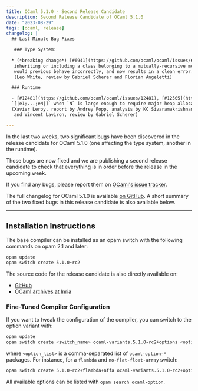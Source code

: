 ```yaml
---
title: OCaml 5.1.0 - Second Release Candidate
description: Second Release Candidate of OCaml 5.1.0
date: "2023-08-29"
tags: [ocaml, release]
changelog: |
  ## Last Minute Bug Fixes

   ### Type System:
 
  * (*breaking change*) [#6941](https://github.com/ocaml/ocaml/issues/6941), [#11187](https://github.com/ocaml/ocaml/issues/11187), +[#12483](https://github.com/ocaml/ocaml/issues/12483): prohibit using classes through recursive modules
   inheriting or including a class belonging to a mutually-recursive module
   would previous behave incorrectly, and now results in a clean error.
   (Leo White, review by Gabriel Scherer and Florian Angeletti)

  ### Runtime

  - [#12481](https://github.com/ocaml/ocaml/issues/12481), [#12505](https://github.com/ocaml/ocaml/issues/12505): Fix incorrect initialization of array expressions
  `[|e1;...;eN|]` when `N` is large enough to require major heap allocation.
  (Xavier Leroy, report by Andrey Popp, analysis by KC Sivaramakrishnan
   and Vincent Laviron, review by Gabriel Scherer)

---
```

In the last two weeks, two significant bugs have been discovered in the release candidate for OCaml 5.1.0 (one affecting the type system, another in the runtime).

Those bugs are now fixed and we are publishing a second release candidate to check that everything is in order before the release in the upcoming week.

If you find any bugs, please report them on [OCaml's issue tracker](https://github.com/ocaml/ocaml/issues).

The full changelog for OCaml 5.1.0 is available [on GitHub](https://github.com/ocaml/ocaml/blob/5.1/Changes).
A short summary of the two fixed bugs in this release candidate is also available below.

---
## Installation Instructions

The base compiler can be installed as an opam switch with the following commands on opam 2.1 and later:
```bash
opam update
opam switch create 5.1.0~rc2
```

The source code for the release candidate is also directly available on:

* [GitHub](https://github.com/ocaml/ocaml/archive/5.1.0-rc2.tar.gz)
* [OCaml archives at Inria](https://caml.inria.fr/pub/distrib/ocaml-5.1/ocaml-5.1.0~rc2.tar.gz)

### Fine-Tuned Compiler Configuration

If you want to tweak the configuration of the compiler, you can switch to the option variant with:
```bash
opam update
opam switch create <switch_name> ocaml-variants.5.1.0~rc2+options <option_list>
```
where `<option_list>` is a comma-separated list of `ocaml-option-*` packages. For instance, for a `flambda` and `no-flat-float-array` switch:
```bash
opam switch create 5.1.0~rc2+flambda+nffa ocaml-variants.5.1.0~rc2+options ocaml-option-flambda ocaml-option-no-flat-float-array
```

All available options can be listed with `opam search ocaml-option`.
